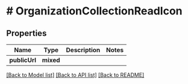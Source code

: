# # OrganizationCollectionReadIcon

## Properties

Name | Type | Description | Notes
------------ | ------------- | ------------- | -------------
**publicUrl** | **mixed** |  |

[[Back to Model list]](../../README.md#models) [[Back to API list]](../../README.md#endpoints) [[Back to README]](../../README.md)
